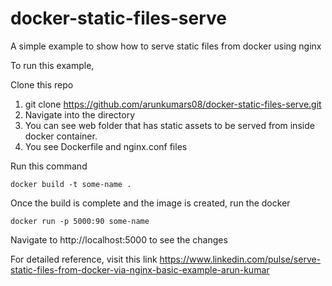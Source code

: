 # docker-static-files-serve
A simple example to show how to serve static files from docker using nginx

To run this example,

Clone this repo

1. git clone https://github.com/arunkumars08/docker-static-files-serve.git
2. Navigate into the directory
3. You can see web folder that has static assets to be served from inside docker container.
4. You see Dockerfile and nginx.conf files

Run this command
```
docker build -t some-name .
```

Once the build is complete and the image is created, run the docker 

```
docker run -p 5000:90 some-name
```

Navigate to http://localhost:5000 to see the changes


For detailed reference, visit this link
https://www.linkedin.com/pulse/serve-static-files-from-docker-via-nginx-basic-example-arun-kumar